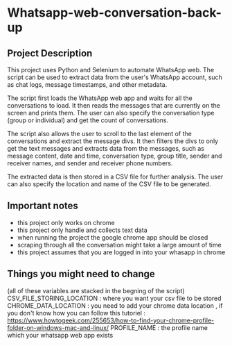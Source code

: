 # Whatsapp-web-conversation-back-up

## Project Description
This project uses Python and Selenium to automate WhatsApp web. The script can be used to extract data from the user's WhatsApp account, such as chat logs, message timestamps, and other metadata.

The script first loads the WhatsApp web app and waits for all the conversations to load. It then reads the messages that are currently on the screen and prints them. The user can also specify the conversation type (group or individual) and get the count of conversations.

The script also allows the user to scroll to the last element of the conversations and extract the message divs. It then filters the divs to only get the text messages and extracts data from the messages, such as message content, date and time, conversation type, group title, sender and receiver names, and sender and receiver phone numbers.

The extracted data is then stored in a CSV file for further analysis. The user can also specify the location and name of the CSV file to be generated.

## Important notes 
* this project only works on chrome
* this project only handle and collects text data 
* when running  the project the google chrome app should be closed 
* scraping through all the conversation might take a large amount of time
* this project assumes that you are logged in into your whasapp in chrome

## Things you might need to change 
(all of these variables are stacked in the begning of the script)
CSV_FILE_STORING_LOCATION : where you want your csv file to be stored
CHROME_DATA_LOCATION : you need to add your chrome data location , if you don't know how you can follow this tutoriel  : https://www.howtogeek.com/255653/how-to-find-your-chrome-profile-folder-on-windows-mac-and-linux/
PROFILE_NAME : the profile name which your whatsapp web app exists
